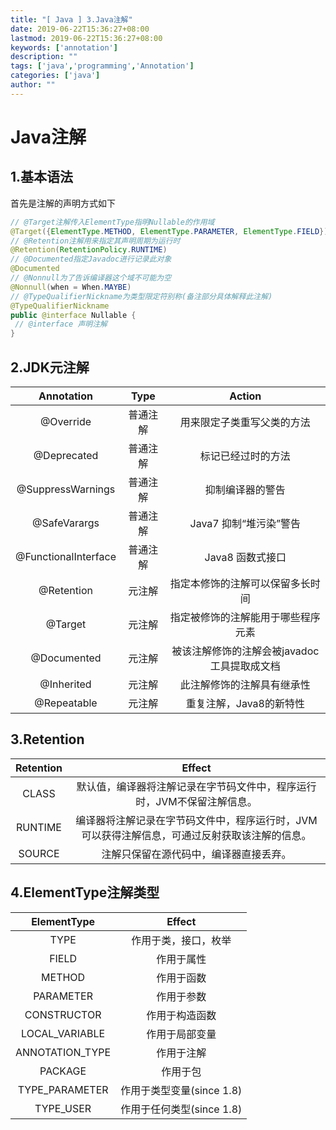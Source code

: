 ```yaml
---
title: "[ Java ] 3.Java注解"
date: 2019-06-22T15:36:27+08:00
lastmod: 2019-06-22T15:36:27+08:00
keywords: ['annotation']
description: ""
tags: ['java','programming','Annotation']
categories: ['java']
author: ""
---
```

# Java注解

## 1.基本语法

首先是注解的声明方式如下

```java
// @Target注解传入ElementType指明Nullable的作用域
@Target({ElementType.METHOD, ElementType.PARAMETER, ElementType.FIELD})
// @Retention注解用来指定其声明周期为运行时
@Retention(RetentionPolicy.RUNTIME)
// @Documented指定Javadoc进行记录此对象
@Documented
// @Nonnull为了告诉编译器这个域不可能为空
@Nonnull(when = When.MAYBE)
// @TypeQualifierNickname为类型限定符别称(备注部分具体解释此注解)
@TypeQualifierNickname
public @interface Nullable {
 // @interface 声明注解
}
```

## 2.JDK元注解
| Annotation |Type| Action |
|:---:|:---:|:---:|
|@Override|普通注解|用来限定子类重写父类的方法|
|@Deprecated|普通注解|标记已经过时的方法|
|@SuppressWarnings|普通注解|抑制编译器的警告|
|@SafeVarargs|普通注解|Java7 抑制“堆污染”警告|
|@FunctionalInterface|普通注解|Java8 函数式接口|
|@Retention|元注解|指定本修饰的注解可以保留多长时间|
|@Target|元注解|指定被修饰的注解能用于哪些程序元素|
|@Documented|元注解|被该注解修饰的注解会被javadoc工具提取成文档|
|@Inherited|元注解|此注解修饰的注解具有继承性|
|@Repeatable|元注解|重复注解，Java8的新特性|

## 3.Retention
|Retention|Effect|
|:---:|:---:|
|CLASS| 默认值，编译器将注解记录在字节码文件中，程序运行时，JVM不保留注解信息。|
|RUNTIME|编译器将注解记录在字节码文件中，程序运行时，JVM可以获得注解信息，可通过反射获取该注解的信息。|
|SOURCE|注解只保留在源代码中，编译器直接丢弃。|

## 4.ElementType注解类型
| ElementType | Effect |
|:----:|:----:|
|TYPE|作用于类，接口，枚举|
|FIELD|作用于属性|
|METHOD|作用于函数|
|PARAMETER|作用于参数|
|CONSTRUCTOR|作用于构造函数|
|LOCAL_VARIABLE|作用于局部变量|
|ANNOTATION_TYPE|作用于注解|
|PACKAGE|作用于包|
|TYPE_PARAMETER|作用于类型变量(since 1.8)|
|TYPE_USER|作用于任何类型(since 1.8)|

